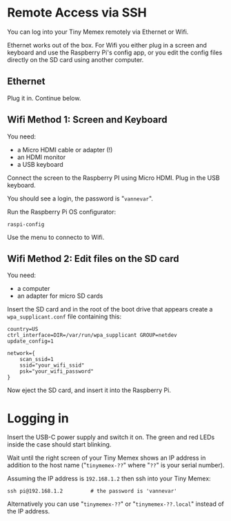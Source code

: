 # Remote Access via SSH

You can log into your Tiny Memex remotely via Ethernet or Wifi.

Ethernet works out of the box. For Wifi you either plug in a screen and keyboard and use the Raspberry Pi's config app, or you edit the config files directly on the SD card using another computer.

## Ethernet

Plug it in. Continue below.

## Wifi Method 1: Screen and Keyboard

You need:
* a Micro HDMI cable or adapter (!)
* an HDMI monitor
* a USB keyboard

Connect the screen to the Raspberry PI using Micro HDMI. Plug in the USB keyboard.

You should see a login, the password is "`vannevar`".

Run the Raspberry Pi OS configurator:

    raspi-config

Use the menu to connecto to Wifi.

## Wifi Method 2: Edit files on the SD card

You need:
* a computer
* an adapter for micro SD cards

Insert the SD card and in the root of the boot drive that appears create a `wpa_supplicant.conf` file containing this:

	country=US
	ctrl_interface=DIR=/var/run/wpa_supplicant GROUP=netdev
	update_config=1

	network={
		scan_ssid=1
		ssid="your_wifi_ssid"
		psk="your_wifi_password"
	}

Now eject the SD card, and insert it into the Raspberry Pi.

# Logging in

Insert the USB-C power supply and switch it on. The green and red LEDs inside the case should start blinking.

Wait until the right screen of your Tiny Memex shows an IP address in addition to the host name ("`tinymemex-??`" where "`??`" is your serial number).

Assuming the IP address is `192.168.1.2` then ssh into your Tiny Memex:

	ssh pi@192.168.1.2         # the password is 'vannevar'

Alternatively you can use "`tinymemex-??`" or "`tinymemex-??.local`" instead of the IP address.
